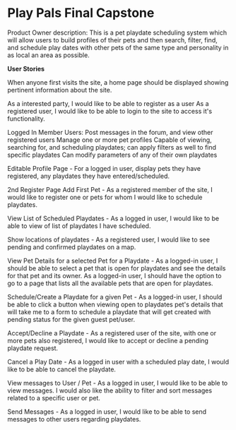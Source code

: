 # Play Pals Final Capstone

Product Owner description: This is a pet playdate scheduling system which will allow users to build profiles of their pets and then search, filter, find, and schedule play dates with other pets of the same type and personality in as local an area as possible.

**User Stories**

When anyone first visits the site, a home page should be displayed showing pertinent information about the site.

As a interested party, I would like to be able to register as a user
As a registered user, I would like to be able to login to the site to access it's functionality.

Logged In Member Users:
Post messages in the forum, and view other registered users
Manage one or more pet profiles
Capable of viewing, searching for, and scheduling playdates; can apply filters as well to find specific playdates
Can modify parameters of any of their own playdates

Editable Profile Page - For a logged in user, display pets they have registered, any playdates they have entered/scheduled.

2nd Register Page Add First Pet - As a registered member of the site, I would like to register one or pets for whom I would like to schedule playdates.

View List of Scheduled Playdates - As a logged in user, I would like to be able to view of list of playdates I have scheduled.

Show locations of playdates - As a registered user, I would like to see pending and confirmed playdates on a map.

View Pet Details for a selected Pet for a Playdate - As a logged-in user, I should be able to select a pet that is open for playdates and see the details for that pet and its owner.
As a logged-in user, I should have the option to go to a page that lists all the available pets that are open for playdates.

Schedule/Create a Playdate for a given Pet - As a logged-in user, I should be able to click a button when viewing open to playdates pet's details that will take me to a form to schedule a playdate that will get created with pending status for the given guest pet/user.

Accept/Decline a Playdate - As a registered user of the site, with one or more pets also registered, I would like to accept or decline a pending playdate request.

Cancel a Play Date - As a logged in user with a scheduled play date, I would like to be able to cancel the playdate.

View messages to User / Pet - As a logged in user, I would like to be able to view messages. I would also like the ability to filter and sort messages related to a specific user or pet.

Send Messages - As a logged in user, I would like to be able to send messages to other users regarding playdates.
